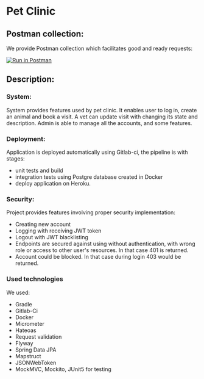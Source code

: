 # Pet Clinic

## Postman collection:

We provide Postman collection which facilitates good and ready requests:

[![Run in Postman](https://run.pstmn.io/button.svg)](https://www.getpostman.com/collections/d19831a69fd748d4ffd3)

## Description:

### System:

System provides features used by pet clinic. It enables user to log in, create an animal and book a visit. A vet can
update visit with changing its state and description. Admin is able to manage all the accounts, and some features.

### Deployment:

Application is deployed automatically using Gitlab-ci, the pipeline is with stages:

- unit tests and build
- integration tests using Postgre database created in Docker
- deploy application on Heroku.

### Security:

Project provides features involving proper security implementation:

- Creating new account
- Logging with receiving JWT token
- Logout with JWT blacklisting
- Endpoints are secured against using without authentication, with wrong role or access to other user's resources. In
  that case 401 is returned.
- Account could be blocked. In that case during login 403 would be returned.

### Used technologies

We used:

- Gradle
- Gitlab-Ci
- Docker
- Micrometer
- Hateoas
- Request validation
- Flyway
- Spring Data JPA
- Mapstruct
- JSONWebToken
- MockMVC, Mockito, JUnit5 for testing